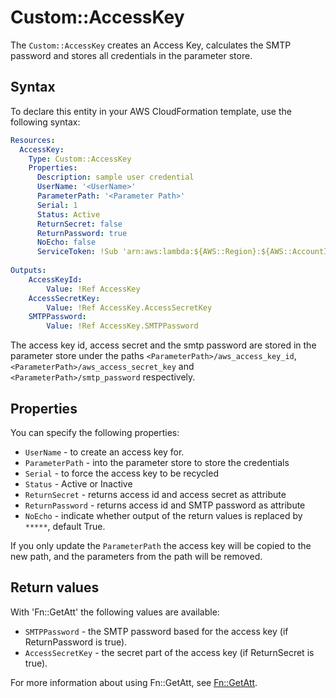 # Custom::AccessKey
The `Custom::AccessKey` creates an Access Key, calculates the SMTP password and stores all credentials in the parameter store.

## Syntax
To declare this entity in your AWS CloudFormation template, use the following syntax:

```yaml
Resources:
  AccessKey:
    Type: Custom::AccessKey
    Properties:
      Description: sample user credential
      UserName: '<UserName>'
      ParameterPath: '<Parameter Path>'
      Serial: 1
      Status: Active
      ReturnSecret: false
      ReturnPassword: true
      NoEcho: false
      ServiceToken: !Sub 'arn:aws:lambda:${AWS::Region}:${AWS::AccountId}:function:binxio-cfn-secret-provider'
        
Outputs:
    AccessKeyId:
        Value: !Ref AccessKey
    AccessSecretKey:
        Value: !Ref AccessKey.AccessSecretKey
    SMTPPassword:
        Value: !Ref AccessKey.SMTPPassword
```

The access key id, access secret and the smtp password are stored in the parameter store under the paths `<ParameterPath>/aws_access_key_id`, `<ParameterPath>/aws_access_secret_key` and `<ParameterPath>/smtp_password` respectively. 

## Properties
You can specify the following properties:

- `UserName`  - to create an access key for.
- `ParameterPath`  - into the parameter store to store the credentials
- `Serial`  - to force the access key to be recycled
- `Status`  - Active or Inactive
- `ReturnSecret`  - returns access id and access secret as attribute
- `ReturnPassword`  - returns access id and SMTP password as attribute
- `NoEcho` - indicate whether output of the return values is replaced by `*****`, default True.

If you only update the `ParameterPath` the access key will be copied to the new path, and the parameters from the path 
will be removed.

## Return values
With 'Fn::GetAtt' the following values are available:

- `SMTPPassword` - the SMTP password based for the access key (if ReturnPassword is true).
- `AccessSecretKey` - the secret part of the access key (if ReturnSecret is true).

For more information about using Fn::GetAtt, see [Fn::GetAtt](http://docs.aws.amazon.com/AWSCloudFormation/latest/UserGuide/intrinsic-function-reference-getatt.html).
